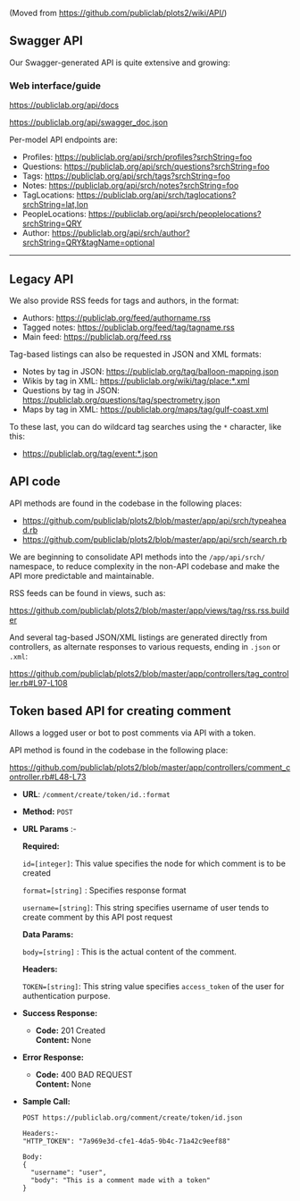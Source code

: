 (Moved from https://github.com/publiclab/plots2/wiki/API/)

## Swagger API

Our Swagger-generated API is quite extensive and growing:

### Web interface/guide

https://publiclab.org/api/docs

https://publiclab.org/api/swagger_doc.json

Per-model API endpoints are:

* Profiles: https://publiclab.org/api/srch/profiles?srchString=foo
* Questions: https://publiclab.org/api/srch/questions?srchString=foo
* Tags: https://publiclab.org/api/srch/tags?srchString=foo
* Notes: https://publiclab.org/api/srch/notes?srchString=foo
* TagLocations: https://publiclab.org/api/srch/taglocations?srchString=lat,lon
* PeopleLocations: https://publiclab.org/api/srch/peoplelocations?srchString=QRY
* Author: https://publiclab.org/api/srch/author?srchString=QRY&tagName=optional
****

## Legacy API

We also provide RSS feeds for tags and authors, in the format:

* Authors: https://publiclab.org/feed/authorname.rss
* Tagged notes: https://publiclab.org/feed/tag/tagname.rss
* Main feed: https://publiclab.org/feed.rss

Tag-based listings can also be requested in JSON and XML formats:

* Notes by tag in JSON: https://publiclab.org/tag/balloon-mapping.json
* Wikis by tag in XML: https://publiclab.org/wiki/tag/place:*.xml
* Questions by tag in JSON: https://publiclab.org/questions/tag/spectrometry.json
* Maps by tag in XML: https://publiclab.org/maps/tag/gulf-coast.xml

To these last, you can do wildcard tag searches using the `*` character, like this:

* https://publiclab.org/tag/event:*.json

## API code

API methods are found in the codebase in the following places:

* https://github.com/publiclab/plots2/blob/master/app/api/srch/typeahead.rb
* https://github.com/publiclab/plots2/blob/master/app/api/srch/search.rb

We are beginning to consolidate API methods into the `/app/api/srch/` namespace, to reduce complexity in the non-API codebase and make the API more predictable and maintainable.

RSS feeds can be found in views, such as:

https://github.com/publiclab/plots2/blob/master/app/views/tag/rss.rss.builder

And several tag-based JSON/XML listings are generated directly from controllers, as alternate responses to various requests, ending in `.json` or `.xml`:

https://github.com/publiclab/plots2/blob/master/app/controllers/tag_controller.rb#L97-L108

## Token based API for creating comment
Allows a logged user or bot to post comments via API with a token.

API method is found in the codebase in the following place:

https://github.com/publiclab/plots2/blob/master/app/controllers/comment_controller.rb#L48-L73

* **URL**:  `/comment/create/token/id.:format`
* **Method:**   `POST`
* **URL Params** :-

   **Required:**

   `id=[integer]`: This value specifies the node for which comment is to be created

   `format=[string]` : Specifies response format

   `username=[string]`: This string specifies username of user tends to create comment by this API post request

   **Data Params:**

    `body=[string]` : This is the actual content of the comment.

   **Headers:**

   `TOKEN=[string]`: This string value specifies ``access_token`` of the user for authentication purpose.

* **Success Response:**
  * **Code:** 201 Created <br>
    **Content:** None

* **Error Response:**
  * **Code:** 400 BAD REQUEST <br>
    **Content:** None

* **Sample Call:**
  ```
  POST https://publiclab.org/comment/create/token/id.json

  Headers:-
  "HTTP_TOKEN": "7a969e3d-cfe1-4da5-9b4c-71a42c9eef88"

  Body:
  {
    "username": "user",
    "body": "This is a comment made with a token"
  }
  ```
